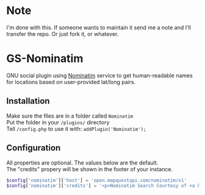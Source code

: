 # Note

I'm done with this. If someone wants to maintain it send me a note and I'll transfer the repo. Or just fork it, or whatever.

GS-Nominatim
============

GNU social plugin using [Nominatim](http://wiki.openstreetmap.org/wiki/Nominatim) service to get human-readable names for locations based on user-provided lat/long pairs.

## Installation

Make sure the files are in a folder called `Nominatim`  
Put the folder in your `/plugins/` directory  
Tell `/config.php` to use it with: `addPlugin('Nominatim');`

## Configuration

All properties are optional. The values below are the default.  
The "credits" propery will be shown in the footer of your instance.

```php
$config['nominatim']['host'] = 'open.mapquestapi.com/nominatim/v1'
$config['nominatim']['credits'] = '<p>Nominatim Search Courtesy of <a href="http://www.mapquest.com/">MapQuest</a></p>'
```
